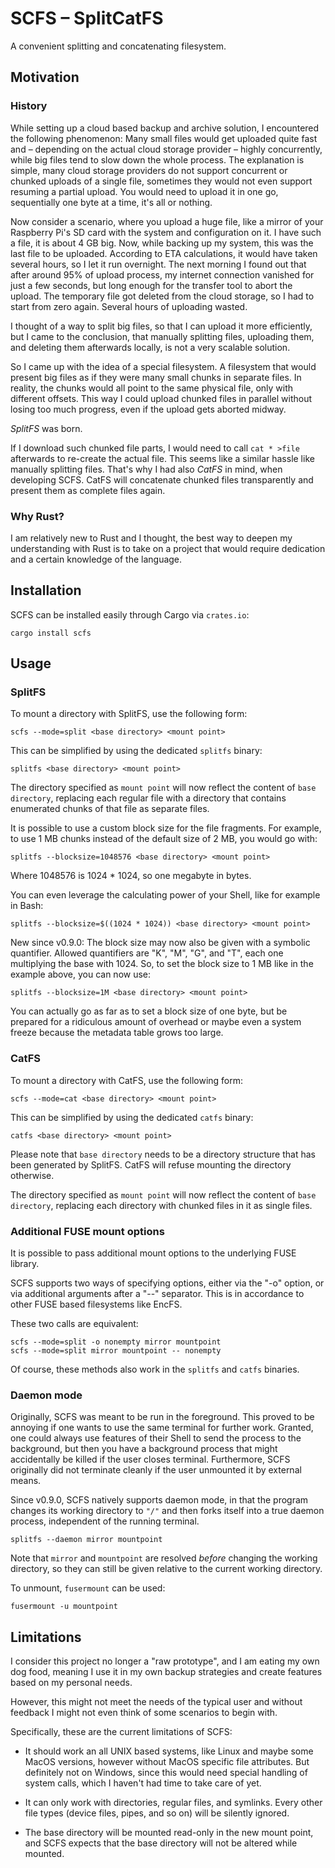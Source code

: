 # SCFS – SplitCatFS

A convenient splitting and concatenating filesystem.

## Motivation

### History

While setting up a cloud based backup and archive solution, I encountered the
following phenomenon: Many small files would get uploaded quite fast and –
depending on the actual cloud storage provider – highly concurrently, while
big files tend to slow down the whole process. The explanation is simple, many
cloud storage providers do not support concurrent or chunked uploads of a
single file, sometimes they would not even support resuming a partial upload.
You would need to upload it in one go, sequentially one byte at a time, it's
all or nothing.

Now consider a scenario, where you upload a huge file, like a mirror of your
Raspberry Pi's SD card with the system and configuration on it. I have such a
file, it is about 4 GB big. Now, while backing up my system, this was the last
file to be uploaded. According to ETA calculations, it would have taken
several hours, so I let it run overnight. The next morning I found out that
after around 95% of upload process, my internet connection vanished for just a
few seconds, but long enough for the transfer tool to abort the upload. The
temporary file got deleted from the cloud storage, so I had to start from zero
again. Several hours of uploading wasted.

I thought of a way to split big files, so that I can upload it more
efficiently, but I came to the conclusion, that manually splitting files,
uploading them, and deleting them afterwards locally, is not a very scalable
solution.

So I came up with the idea of a special filesystem. A filesystem that would
present big files as if they were many small chunks in separate files. In
reality, the chunks would all point to the same physical file, only with
different offsets. This way I could upload chunked files in parallel without
losing too much progress, even if the upload gets aborted midway.

*SplitFS* was born.

If I download such chunked file parts, I would need to call `cat * >file`
afterwards to re-create the actual file. This seems like a similar hassle like
manually splitting files. That's why I had also *CatFS* in mind, when
developing SCFS. CatFS will concatenate chunked files transparently and
present them as complete files again.

### Why Rust?

I am relatively new to Rust and I thought, the best way to deepen my
understanding with Rust is to take on a project that would require dedication
and a certain knowledge of the language.

## Installation

SCFS can be installed easily through Cargo via `crates.io`:

```shell script
cargo install scfs
```

## Usage

### SplitFS

To mount a directory with SplitFS, use the following form:

```shell script
scfs --mode=split <base directory> <mount point>
```

This can be simplified by using the dedicated `splitfs` binary:

```shell script
splitfs <base directory> <mount point>
```

The directory specified as `mount point` will now reflect the content of `base
directory`, replacing each regular file with a directory that contains
enumerated chunks of that file as separate files.

It is possible to use a custom block size for the file fragments. For example,
to use 1&nbsp;MB chunks instead of the default size of 2&nbsp;MB, you would go
with:

```shell script
splitfs --blocksize=1048576 <base directory> <mount point>
```

Where 1048576 is 1024 * 1024, so one megabyte in bytes.

You can even leverage the calculating power of your Shell, like for example in
Bash:

```shell script
splitfs --blocksize=$((1024 * 1024)) <base directory> <mount point>
```

New since v0.9.0: The block size may now also be given with a symbolic
quantifier. Allowed quantifiers are "K", "M", "G", and "T", each one
multiplying the base with 1024. So, to set the block size to 1&nbsp;MB like in
the example above, you can now use:

```shell script
splitfs --blocksize=1M <base directory> <mount point>
```

You can actually go as far as to set a block size of one byte, but be prepared
for a ridiculous amount of overhead or maybe even a system freeze because the
metadata table grows too large.

### CatFS

To mount a directory with CatFS, use the following form:

```shell script
scfs --mode=cat <base directory> <mount point>
```

This can be simplified by using the dedicated `catfs` binary:

```shell script
catfs <base directory> <mount point>
```

Please note that `base directory` needs to be a directory structure that has
been generated by SplitFS. CatFS will refuse mounting the directory otherwise.

The directory specified as `mount point` will now reflect the content of `base
directory`, replacing each directory with chunked files in it as single files.

### Additional FUSE mount options

It is possible to pass additional mount options to the underlying FUSE
library.

SCFS supports two ways of specifying options, either via the "-o" option, or
via additional arguments after a "--" separator. This is in accordance to
other FUSE based filesystems like EncFS.
    
These two calls are equivalent:
    
```shell script
scfs --mode=split -o nonempty mirror mountpoint
scfs --mode=split mirror mountpoint -- nonempty
```

Of course, these methods also work in the `splitfs` and `catfs` binaries.

### Daemon mode

Originally, SCFS was meant to be run in the foreground. This proved to be
annoying if one wants to use the same terminal for further work. Granted, one
could always use features of their Shell to send the process to the
background, but then you have a background process that might accidentally be
killed if the user closes terminal. Furthermore, SCFS originally did not
terminate cleanly if the user unmounted it by external means.

Since v0.9.0, SCFS natively supports daemon mode, in that the program changes
its working directory to `"/"` and then forks itself into a true daemon
process, independent of the running terminal.

```shell script
splitfs --daemon mirror mountpoint
```

Note that `mirror` and `mountpoint` are resolved *before* changing the working
directory, so they can still be given relative to the current working
directory.

To unmount, `fusermount` can be used:

```shell script
fusermount -u mountpoint
```

## Limitations

I consider this project no longer a "raw prototype", and I am eating my own
dog food, meaning I use it in my own backup strategies and create features
based on my personal needs.

However, this might not meet the needs of the typical user and without
feedback I might not even think of some scenarios to begin with.

Specifically, these are the current limitations of SCFS:

-   It should work an all UNIX based systems, like Linux and maybe some MacOS
    versions, however without MacOS specific file attributes. But definitely
    not on Windows, since this would need special handling of system calls,
    which I haven't had time to take care of yet.

-   It can only work with directories, regular files, and symlinks. Every
    other file types (device files, pipes, and so on) will be silently
    ignored.

-   The base directory will be mounted read-only in the new mount point, and
    SCFS expects that the base directory will not be altered while mounted.
